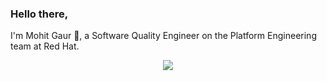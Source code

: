 ### Hello there,

I'm Mohit Gaur 👋, a Software Quality Engineer on the Platform Engineering team at Red Hat.

<!-- 
- 🔭 Currently working on ...
- 🌱 Currently learning ...
- 👯 I’m looking to collaborate on ...
- 🤔 I’m looking for help with ...
- 💬 Ask me about ...
- 📫 You can reach me at mohit30gaur@gmail.com
- 😄 Pronouns: ...
- ⚡ Fun fact: ... -->

<!--📈 My GitHub Stats -->

<p align="center"> <img src="https://github-readme-stats.vercel.app/api?username=Mohit-Gaur&show_icons=true&theme=react&count_private=true&hide=issues,contribs" />  

<!-- <p align="center"> <img src="https://github-readme-stats.vercel.app/api/top-langs/?username=Mohit-Gaur&langs_count=9" /> -->
<!-- **Mohit-Gaur/Mohit-Gaur** is a ✨ _special_ ✨ repository because its `README.md` (this file) appears on your GitHub profile. -->

